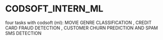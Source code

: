 # CODSOFT_INTERN_ML
four tasks with codsoft (ml): MOVIE GENRE CLASSIFICATION , CREDIT CARD FRAUD DETECTION , CUSTOMER CHURN PREDICTION AND SPAM SMS DETECTION
